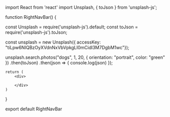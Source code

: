 import React from 'react'
import Unsplash, { toJson } from 'unsplash-js';

function RightNavBar() {

const Unsplash = require('unsplash-js').default;
const toJson = require('unsplash-js').toJson;

const unsplash = new Unsplash({ accessKey: "tiLpw6NIQBzOyXVdnNxVbVpkgLI0mCidl3M7DgbM1wc"});

unsplash.search.photos("dogs", 1, 20, { orientation: "portrait", color: "green" })
  .then(toJson)
  .then(json => {
    console.log(json)
  });

    return (
        <div>
            
        </div>
    )
}

export default RightNavBar